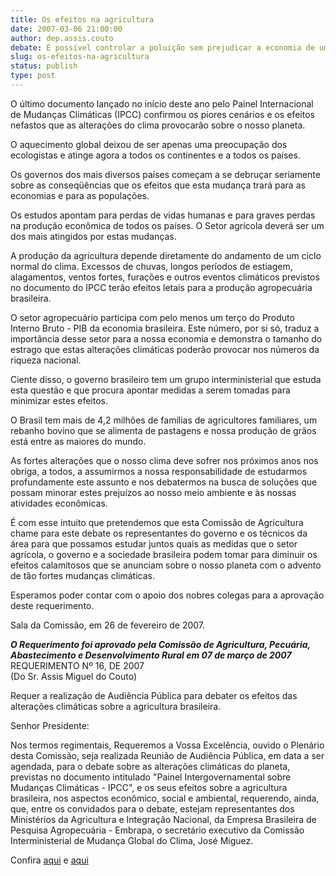 ```yaml
---
title: Os efeitos na agricultura
date: 2007-03-06 21:00:00
author: dep.assis.couto
debate: É possível controlar a poluição sem prejudicar a economia de um país?
slug: os-efeitos-na-agricultura
status: publish 
type: post
---
```


  
O último documento lançado no início deste ano pelo Painel Internacional de Mudanças Climáticas (IPCC) confirmou os piores cenários e os efeitos nefastos que as alterações do clima provocarão sobre o nosso planeta.  
  
O aquecimento global deixou de ser apenas uma preocupação dos ecologistas e atinge agora a todos os continentes e a todos os países.  
  
Os governos dos mais diversos países começam a se debruçar seriamente sobre as conseqüências que os efeitos que esta mudança trará para as economias e para as populações.  
  
Os estudos apontam para perdas de vidas humanas e para graves perdas na produção econômica de todos os países. O Setor agrícola deverá ser um dos mais atingidos por estas mudanças.  
  
A produção da agricultura depende diretamente do andamento de um ciclo normal do clima. Excessos de chuvas, longos períodos de estiagem, alagamentos, ventos fortes, furações e outros eventos climáticos previstos no documento do IPCC terão efeitos letais para a produção agropecuária brasileira.   
  
O setor agropecuário participa com pelo menos um terço do Produto Interno Bruto - PIB da economia brasileira. Este número, por si só, traduz a importância desse setor para a nossa economia e demonstra o tamanho do estrago que estas alterações climáticas poderão provocar nos números da riqueza nacional.  
  
Ciente disso, o governo brasileiro tem um grupo interministerial que estuda esta questão e que procura apontar medidas a serem tomadas para minimizar estes efeitos.  
  
O Brasil tem mais de 4,2 milhões de famílias de agricultores familiares, um rebanho bovino que se alimenta de pastagens e nossa produção de grãos está entre as maiores do mundo.  
  
As fortes alterações que o nosso clima deve sofrer nos próximos anos nos obriga, a todos, a assumirmos a nossa responsabilidade de estudarmos profundamente este assunto e nos debatermos na busca de soluções que possam minorar estes prejuízos ao nosso meio ambiente e às nossas atividades econômicas.  
  
É com esse intuito que pretendemos que esta Comissão de Agricultura chame para este debate os representantes do governo e os técnicos da área para que possamos estudar juntos quais as medidas que o setor agrícola, o governo e a sociedade brasileira podem tomar para diminuir os efeitos calamitosos que se anunciam sobre o nosso planeta com o advento de tão fortes mudanças climáticas.  
  
Esperamos poder contar com o apoio dos nobres colegas para a aprovação deste requerimento.  
  
Sala da Comissão, em 26 de fevereiro de 2007.  
  
***O Requerimento foi aprovado pela Comissão de Agricultura, Pecuária, Abastecimento e Desenvolvimento Rural em 07 de março de 2007***  
REQUERIMENTO Nº 16, DE 2007  
(Do Sr. Assis Miguel do Couto)  
  
Requer a realização de Audiência Pública para debater os efeitos das alterações climáticas sobre a agricultura brasileira.  
  
Senhor Presidente:  
  
Nos termos regimentais, Requeremos a Vossa Excelência, ouvido o Plenário desta Comissão, seja realizada Reunião de Audiência Pública, em data a ser agendada, para o debate sobre as alterações climáticas do planeta, previstas no documento intitulado "Painel Intergovernamental sobre Mudanças Climáticas - IPCC", e os seus efeitos sobre a agricultura brasileira, nos aspectos econômico, social e ambiental, requerendo, ainda, que, entre os convidados para o debate, estejam representantes dos Ministérios da Agricultura e Integração Nacional, da Empresa Brasileira de Pesquisa Agropecuária - Embrapa, o secretário executivo da Comissão Interministerial de Mudança Global do Clima, José Miguez.  
  
Confira [aqui](http://www.camara.gov.br/internet/ordemdodia/integras/439972.htm) e [aqui](http://www2.camara.gov.br/internet/deputados/chamadaExterna.html?link=http://www.camara.gov.br/internet/deputado/dep_detalhe.asp?id=522071)
